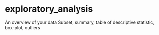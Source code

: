 # exploratory_analysis
An overview of your data
Subset, summary, table of descriptive statistic, box-plot, outliers
